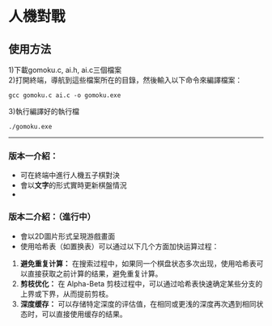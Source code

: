 # 人機對戰
## 使用方法  
1)下載gomoku.c, ai.h, ai.c三個檔案    
2)打開終端，導航到這些檔案所在的目錄，然後輸入以下命令來編譯檔案：    
```
gcc gomoku.c ai.c -o gomoku.exe  
```
3)執行編譯好的執行檔
```
./gomoku.exe
```

--------------------------------------------
### 版本一介紹：  
- 可在終端中進行人機五子棋對決
- 會以**文字**的形式實時更新棋盤情況
- 

### 版本二介紹：（進行中）
- 會以2D圖片形式呈現游戲畫面    
- 使用哈希表（如置换表）可以通过以下几个方面加快运算过程：  
1. **避免重复计算：** 在搜索过程中，如果同一个棋盘状态多次出现，使用哈希表可以直接获取之前计算的结果，避免重复计算。  
2. **剪枝优化：** 在 Alpha-Beta 剪枝过程中，可以通过哈希表快速确定某些分支的上界或下界，从而提前剪枝。  
3. **深度缓存：** 可以存储特定深度的评估值，在相同或更浅的深度再次遇到相同状态时，可以直接使用缓存的结果。  
